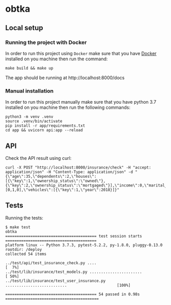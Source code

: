 # obtka

## Local setup

### Running the project with Docker

In order to run this project using `Docker` make sure that you have [Docker](https://docs.docker.com/install/) installed on you machine then run the command:

    make build && make up

The app should be running at http://localhost:8000/docs

### Manual installation

In order to run this project manually make sure that you have python 3.7 installed on you machine then run the following commands:

    python3 -m venv .venv
    source .venv/bin/activate
    pip install -r app/requirements.txt
    cd app && uvicorn api:app --reload


## API

Check the API result using curl:

    curl -X POST "http://localhost:8000/insurance/check" -H "accept: application/json" -H "Content-Type: application/json" -d "{\"age\":35,\"dependents\":2,\"houses\":[{\"key\":1,\"ownership_status\":\"owned\"},{\"key\":2,\"ownership_status\":\"mortgaged\"}],\"income\":0,\"marital_status\":\"married\",\"risk_questions\":[0,1,0],\"vehicles\":[{\"key\":1,\"year\":2018}]}"


## Tests

Running the tests:

```
$ make test
obtka
======================================== test session starts ========================================
platform linux -- Python 3.7.3, pytest-5.2.2, py-1.8.0, pluggy-0.13.0
rootdir: /deploy
collected 54 items

../test/api/test_insurance_check.py ....                                                      [  7%]
../test/lib/insurance/test_models.py .......................                                  [ 50%]
../test/lib/insurance/test_user_insurance.py ...........................                      [100%]

======================================== 54 passed in 0.98s =========================================
```

